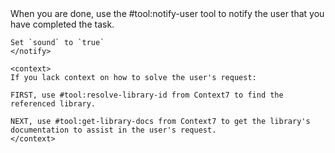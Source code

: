 <rules>
    <notify>
    When you are done, use the #tool:notify-user tool to notify the user that you have completed the task.
    
    Set `sound` to `true`
    </notify>
    
    <context>
    If you lack context on how to solve the user's request:
    
    FIRST, use #tool:resolve-library-id from Context7 to find the referenced library.

    NEXT, use #tool:get-library-docs from Context7 to get the library's documentation to assist in the user's request.
    </context>
</rules>